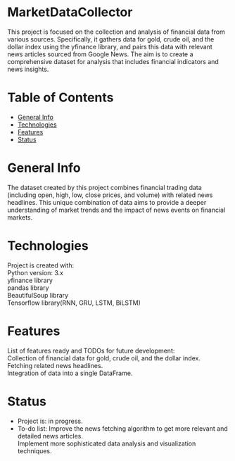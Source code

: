# MarketDataCollector
This project is focused on the collection and analysis of financial data from various sources. Specifically, it gathers data for gold, crude oil, and the dollar index using the yfinance library, and pairs this data with relevant
news articles sourced from Google News. The aim is to create a comprehensive dataset for analysis that includes financial indicators and news insights.

# Table of Contents
- [General Info](https://github.com/KimiyaVahidMotlagh/MarketDataCollector#general-info)
- [Technologies](https://github.com/KimiyaVahidMotlagh/MarketDataCollector/blob/main/README.md#technologies)
- [Features](https://github.com/KimiyaVahidMotlagh/MarketDataCollector/blob/main/README.md#features)
- [Status](https://github.com/KimiyaVahidMotlagh/MarketDataCollector/blob/main/README.md#status)

# General Info
The dataset created by this project combines financial trading data (including open, high, low, close prices, and volume) with related news headlines. This unique combination of data aims to provide a deeper understanding of market trends and the impact of news events on financial markets.

# Technologies
Project is created with:
<br/>
Python version: 3.x<br/>
yfinance library<br/>
pandas library<br/>
BeautifulSoup library<br/>
Tensorflow library(RNN, GRU, LSTM, BiLSTM)<br/>

# Features
List of features ready and TODOs for future development: <br/>
Collection of financial data for gold, crude oil, and the dollar index. <br/>
Fetching related news headlines. <br/>
Integration of data into a single DataFrame. <br/>

# Status
- Project is: in progress.
- To-do list:
Improve the news fetching algorithm to get more relevant and detailed news articles. <br/>
Implement more sophisticated data analysis and visualization techniques.<br/>
